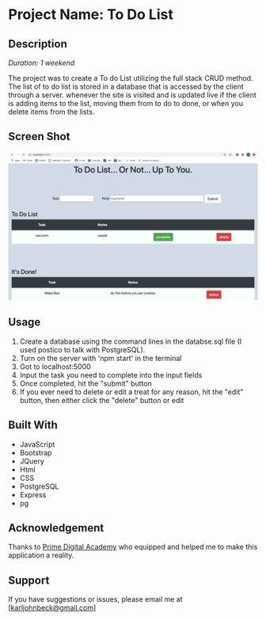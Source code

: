 
# Project Name: To Do List

## Description

_Duration: 1 weekend_

The project was to create a To do List utilizing the full stack CRUD method. The list of to do list is stored in a database that is accessed by the client through a server. whenever the site is visited and is updated live if the client is adding items to the list, moving them from to do to done, or when you delete items from the lists. 

## Screen Shot

![sample image](/sample.png)

## Usage


1. Create a database using the command lines in the databse.sql file (I used postico to talk with PostgreSQL).
2. Turn on the server with 'npm start' in the terminal
3. Got to localhost:5000
4. Input the task you need to complete into the input fields 
5. Once completed, hit the "submit" button
6. If you ever need to delete or edit a treat for any reason, hit the "edit" button, then either click the "delete" button or edit



## Built With

- JavaScript
- Bootstrap
- JQuery
- Html
- CSS
- PostgreSQL
- Express
- pg



## Acknowledgement
Thanks to [Prime Digital Academy](www.primeacademy.io) who equipped and helped me to make this application a reality.

## Support
If you have suggestions or issues, please email me at [karljohnbeck@gmail.com]


